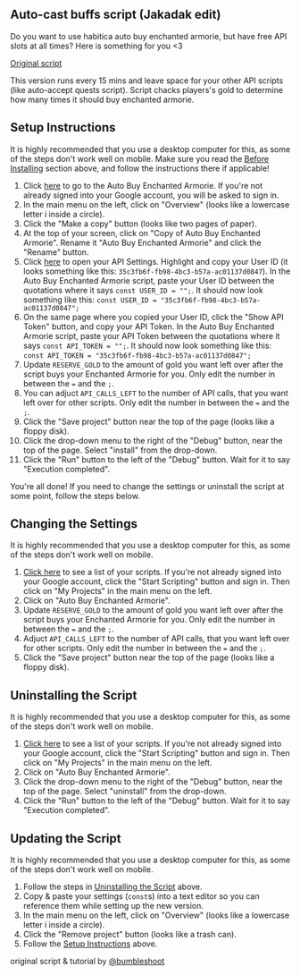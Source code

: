 ## Auto-cast buffs script (Jakadak edit)

Do you want to use habitica auto buy enchanted armorie, but have free API slots at all times?
Here is something for you <3

[Original script](https://github.com/bumbleshoot/auto-cast-buffs)

This version runs every 15 mins and leave space for your other API scripts (like auto-accept quests script). Script chacks players's gold to determine how many times it should buy enchanted armorie.

## Setup Instructions
It is highly recommended that you use a desktop computer for this, as some of the steps don't work well on mobile. Make sure you read the [Before Installing](#before-installing) section above, and follow the instructions there if applicable!
1. Click [here](https://script.google.com/d/1oadVDz83W-dYTCryNnZ6O6HVEyOQMSaGoZi51TLm-vsSbzpj5wm5f5gN/edit?usp=sharing) to go to the Auto Buy Enchanted Armorie. If you're not already signed into your Google account, you will be asked to sign in.
2. In the main menu on the left, click on "Overview" (looks like a lowercase letter i inside a circle).
3. Click the "Make a copy" button (looks like two pages of paper).
4. At the top of your screen, click on "Copy of Auto Buy Enchanted Armorie". Rename it "Auto Buy Enchanted Armorie" and click the "Rename" button.
5. Click [here](https://habitica.com/user/settings/api) to open your API Settings. Highlight and copy your User ID (it looks something like this: `35c3fb6f-fb98-4bc3-b57a-ac01137d0847`). In the Auto Buy Enchanted Armorie script, paste your User ID between the quotations where it says `const USER_ID = "";`. It should now look something like this: `const USER_ID = "35c3fb6f-fb98-4bc3-b57a-ac01137d0847";`
6. On the same page where you copied your User ID, click the "Show API Token" button, and copy your API Token. In the Auto Buy Enchanted Armorie script, paste your API Token between the quotations where it says `const API_TOKEN = "";`. It should now look something like this: `const API_TOKEN = "35c3fb6f-fb98-4bc3-b57a-ac01137d0847";`
7. Update `RESERVE_GOLD` to the amount of gold you want left over after the script buys your Enchanted Armorie for you. Only edit the number in between the `=` and the `;`.
8. You can adjuct `API_CALLS_LEFT` to the number of API calls, that you want left over for other scripts. Only edit the number in between the `=` and the `;`.
9. Click the "Save project" button near the top of the page (looks like a floppy disk).
10. Click the drop-down menu to the right of the "Debug" button, near the top of the page. Select "install" from the drop-down.
11. Click the "Run" button to the left of the "Debug" button. Wait for it to say "Execution completed".


You're all done! If you need to change the settings or uninstall the script at some point, follow the steps below.  

## Changing the Settings
It is highly recommended that you use a desktop computer for this, as some of the steps don't work well on mobile.
1. [Click here](https://script.google.com/home) to see a list of your scripts. If you're not already signed into your Google account, click the "Start Scripting" button and sign in.  Then click on "My Projects" in the main menu on the left.
2. Click on "Auto Buy Enchanted Armorie".
3. Update `RESERVE_GOLD` to the amount of gold you want left over after the script buys your Enchanted Armorie for you. Only edit the number in between the `=` and the `;`.
4. Adjuct `API_CALLS_LEFT` to the number of API calls, that you want left over for other scripts. Only edit the number in between the `=` and the `;`.
5. Click the "Save project" button near the top of the page (looks like a floppy disk).

## Uninstalling the Script
It is highly recommended that you use a desktop computer for this, as some of the steps don't work well on mobile.
1. [Click here](https://script.google.com/home) to see a list of your scripts. If you're not already signed into your Google account, click the "Start Scripting" button and sign in.  Then click on "My Projects" in the main menu on the left.
2. Click on "Auto Buy Enchanted Armorie".
3. Click the drop-down menu to the right of the "Debug" button, near the top of the page. Select "uninstall" from the drop-down.
4. Click the "Run" button to the left of the "Debug" button. Wait for it to say "Execution completed".

## Updating the Script
It is highly recommended that you use a desktop computer for this, as some of the steps don't work well on mobile.
1. Follow the steps in [Uninstalling the Script](#uninstalling-the-script) above.
2. Copy & paste your settings (`const`s) into a text editor so you can reference them while setting up the new version.
3. In the main menu on the left, click on "Overview" (looks like a lowercase letter i inside a circle).
4. Click the "Remove project" button (looks like a trash can).
5. Follow the [Setup Instructions](#setup-instructions) above.
 

original script & tutorial by [@bumbleshoot](https://github.com/bumbleshoot/auto-cast-buffs#setup-instructions)
